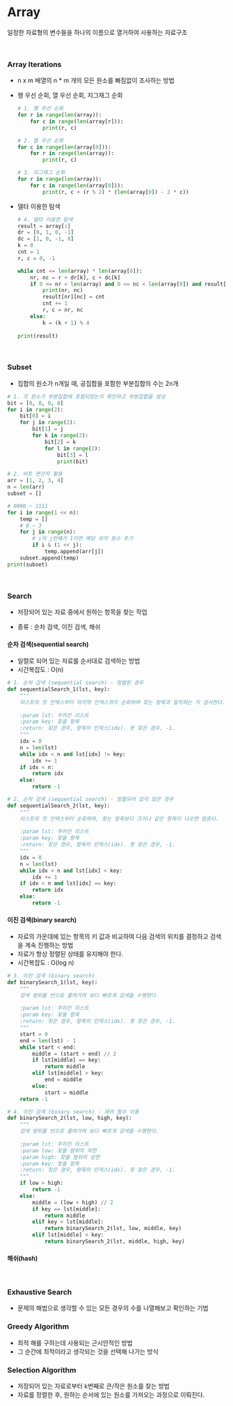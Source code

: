 # Array

일정한 자료형의 변수들을 하나의 이름으로 열거하여 사용하는 자료구조

<br>

### Array Iterations

* n x m 배열의 n * m 개의 모든 원소를 빠짐없이 조사하는 방법

* 행 우선 순회, 열 우선 순회, 지그재그 순회

  ```python
  # 1. 행 우선 순회
  for r in range(len(array)):
      for c in range(len(array[r])):
          print(r, c)
  
  # 2. 열 우선 순회
  for c in range(len(array[0])):
      for r in range(len(array)):
          print(r, c)
  
  # 3. 지그재그 순회
  for r in range(len(array)):
      for c in range(len(array[0])):
          print(r, c + (r % 2) * (len(array[0]) - 2 * c))
  ```

* 델타 이용한 탐색

  ```python
  # 4. 델타 이용한 탐색
  result = array[:]
  dr = [0, 1, 0, -1]
  dc = [1, 0, -1, 0]
  k = 0
  cnt = 1
  r, c = 0, -1
  
  while cnt <= len(array) * len(array[0]):
      nr, nc = r + dr[k], c + dc[k]
      if 0 <= nr < len(array) and 0 <= nc < len(array[0]) and result[nr][nc] == 0:
          print(nr, nc)
          result[nr][nc] = cnt
          cnt += 1
          r, c = nr, nc
      else:
          k = (k + 1) % 4
          
  print(result)
  ```

<br>

### Subset

* 집합의 원소가 n개일 때, 공집합을 포함한 부분집합의 수는 2n개

```python
# 1. 각 원소가 부분집합에 포함되었는지 확인하고 부분집합을 생성
bit = [0, 0, 0, 0]
for i in range(2):
    bit[0] = i
    for j in range(2):
        bit[1] = j
        for k in range(2):
            bit[2] = k
            for l in range(2):
                bit[3] = l
                print(bit)

# 2. 비트 연산자 활용
arr = [1, 2, 3, 4]
n = len(arr)
subset = []

# 0000 ~ 1111
for i in range(1 << n):
    temp = []
    # 0 ~ 3
    for j in range(n):
        # i의 j번째가 1이면 해당 위치 원소 추가  
        if i & (1 << j):
            temp.append(arr[j])
    subset.append(temp)
print(subset)
```

<br>

### Search

* 저장되어 있는 자료 중에서 원하는 항목을 찾는 작업

* 종류 : 순차 검색, 이진 검색, 해쉬

#### 순차 검색(sequential search)

  * 일렬로 되어 있는 자료를 순서대로 검색하는 방법
  * 시간복잡도 : O(n)

  ```python
  # 1. 순차 검색 (sequential search) - 정렬된 경우
  def sequentialSearch_1(lst, key):
      """
      리스트의 첫 인덱스부터 마지막 인덱스까지 순회하며 찾는 항목과 일치하는 지 검사한다.
      
      :param lst: 주어진 리스트
      :param key: 찾을 항목
      :return: 찾은 경우, 항목의 인덱스(idx). 못 찾은 경우, -1.
      """
      idx = 0
      n = len(lst)
      while idx < n and lst[idx] != key:
          idx += 1
      if idx < n:
          return idx
      else:
          return -1
  
  # 2. 순차 검색 (sequential search) - 정렬되어 있지 않은 경우
  def sequentialSearch_2(lst, key):
      """
      리스트의 첫 인덱스부터 순회하며, 찾는 항목보다 크거나 같은 항목이 나오면 멈춘다.
      
      :param lst: 주어진 리스트
      :param key: 찾을 항목
      :return: 찾은 경우, 항목의 인덱스(idx). 못 찾은 경우, -1.
      """
      idx = 0
      n = len(lst)
      while idx < n and lst[idx] < key:
          idx += 1
      if idx < n and lst[idx] == key:
          return idx
      else:
          return -1
  ```

#### 이진 검색(binary search)

* 자료의 가운데에 있는 항목의 키 값과 비교하여 다음 검색의 위치를 결정하고 검색을 계속 진행하는 방법
* 자료가 항상 정렬된 상태를 유지해야 한다.
* 시간복잡도 : O(log n)

```python
# 3. 이진 검색 (binary search)
def binarySearch_1(lst, key):
    """
    검색 범위를 반으로 줄여가며 보다 빠르게 검색을 수행한다.
    
    :param lst: 주어진 리스트
    :param key: 찾을 항목
    :return: 찾은 경우, 항목의 인덱스(idx). 못 찾은 경우, -1.
    """
    start = 0
    end = len(lst) - 1
    while start < end:
        middle = (start + end) // 2
        if lst[middle] == key:
            return middle
        elif lst[middle] > key:
            end = middle
        else:
            start = middle
    return -1

# 4. 이진 검색 (binary search) - 재귀 함수 이용
def binarySearch_2(lst, low, high, key):
    """
    검색 범위를 반으로 줄여가며 보다 빠르게 검색을 수행한다.
    
    :param lst: 주어진 리스트
    :param low: 찾을 범위의 하한
    :param high: 찾을 범위의 상한
    :param key: 찾을 항목
    :return: 찾은 경우, 항목의 인덱스(idx). 못 찾은 경우, -1.
    """
    if low > high:
        return -1
    else:
        middle = (low + high) // 2
        if key == lst[middle]:
            return middle
        elif key < lst[middle]:
            return binarySearch_2(lst, low, middle, key)
        elif lst[middle] < key:
            return binarySearch_2(lst, middle, high, key)
```

#### 해쉬(hash)

<br>

### Exhaustive Search

* 문제의 해법으로 생각할 수 있는 모든 경우의 수를 나열해보고 확인하는 기법

### Greedy Algorithm

* 최적 해를 구하는데 사용되는 근시안적인 방법
* 그 순간에 최적이라고 생각되는 것을 선택해 나가는 방식

### Selection Algorithm

* 저장되어 있는 자료로부터 k번째로 큰/작은 원소를 찾는 방법
* 자료를 정렬한 후, 원하는 순서에 있는 원소를 가져오는 과정으로 이뤄진다.

<br>





